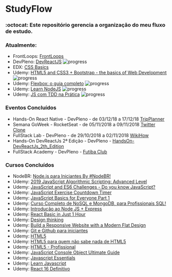 # StudyFlow
### :octocat: Este repositório gerencia a organização do meu fluxo de estudo.


### Atualmente:
- FrontLoops: [FrontLoops](https://github.com/RenatoSiqueira/StudyFlow/tree/master/FrontLoops)
- DevPleno: [DevReactJS](https://github.com/RenatoSiqueira/DevPleno_DevReactJS) ![progress](http://progressed.io/bar/38?title=completed "progress")
- EDX: [CSS Basics](https://courses.edx.org/courses/course-v1:W3Cx+CSS.0x+3T2018/course/) 
- Udemy: [HTML5 and CSS3 + Bootstrap - the basics of Web Development](https://www.udemy.com/html-css-bootstrap-build-your-first-website-today/) ![progress](http://progressed.io/bar/7?title=completed "progress")
- Udemy: [Flexbox: o guia completo](https://www.udemy.com/flexbox-guia-completo/) ![progress](http://progressed.io/bar/36?title=completed "progress")
- Udemy: [Learn NodeJS](https://www.udemy.com/draft/1680320/) ![progress](http://progressed.io/bar/48?title=completed "progress")
- Udemy: [JS com TDD na Prática](https://www.udemy.com/js-com-tdd-na-pratica/) ![progress](http://progressed.io/bar/10?title=completed "progress")


### Eventos Concluídos
- Hands-On React Native - DevPleno - de 03/12/18 a 17/12/18 [TripPlanner](https://github.com/RenatoSiqueira/DevPleno_TripPlanner)
- Semana GoWeek - RocketSeat - de 05/11/2018 a 09/11/2018 [Twitter Clone](https://github.com/RenatoSiqueira/RocketSeat_GoWeek)
- FullStack Lab - DevPleno - de 29/10/2018 a 02/11/2018 [WikiHow](https://github.com/RenatoSiqueira/DevPleno_FullStackLab)
- Hands-On DevReactJs 2ª Edição - DevPleno - [HandsOn-DevReactJs_2th_Edition](https://github.com/RenatoSiqueira/HandsOn-DevReactJs_2th_Edition)
- FullStack Academy - DevPleno - [Futiba Club](https://github.com/RenatoSiqueira/FullstackAcademy_futibaclub)


### Cursos Concluídos
- NodeBR: [Node.js para Iniciantes By #NodeBR!](https://cursos.nodebr.org/)
- Udemy: [2019 JavaScript Algorithmic Scripting: Advanced Level](https://www.udemy.com/draft/1771110/)
- Udemy: [JavaScript and ES6 Challenges - Do you know JavaScript?](https://www.udemy.com/javascript-and-es6-challenges/)
- Udemy: [JavaScript Exercise Countdown Timer](https://www.udemy.com/javascript-exercise-practice/)
- Udemy: [JavaScript Basics for Everyone Part 1](https://www.udemy.com/javascript-basics-for-everyone-part-1)
- Udemy: [Curso Completo de NoSQL e MongoDB, para Profissionais SQL!](https://www.udemy.com/mongodb-nosql/)
- Udemy: [Introdução ao Node JS + Express](https://www.udemy.com/introducao-ao-node-js-express/)
- Udemy: [React Basic in Just 1 Hour](https://www.udemy.com/react-basic-in-just-1-hour/)
- Udemy: [Design thinking](https://www.udemy.com/design-thinking-br/)
- Udemy: [Build a Responsive Website with a Modern Flat Design](https://www.udemy.com/build-responsive-website-designs-with-html5-and-css/)
- Udemy: [Git e Github para iniciantes](https://www.udemy.com/git-e-github-para-iniciantes/)
- Udemy: [HTML5](https://www.udemy.com/aprendahtml/)
- Udemy: [HTML5 para quem não sabe nada de HTML5](https://www.udemy.com/aprendahtml/learn/v4/overview)
- Udemy: [HTML5 - Profissional](https://www.udemy.com/html5-profissional/)
- Udemy: [JavaScript Console Object Ultimate Guide](https://www.udemy.com/javascript-console-object-ultimate-guide/)
- Udemy: [Javascript Essentials](https://www.udemy.com/javascript-essentials/learn/v4/)
- Udemy: [Learn Javascript](https://www.udemy.com/draft/1680274/learn/v4/)
- Udemy: [React 16 Definitivo](https://www.udemy.com/react-16/learn/v4/overview)
